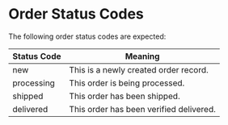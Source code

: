 # Order Status Codes

The following order status codes are expected:

Status Code | Meaning
---------- | -------
new | This is a newly created order record.
processing | This order is being processed.
shipped | This order has been shipped.
delivered | This order has been verified delivered.
